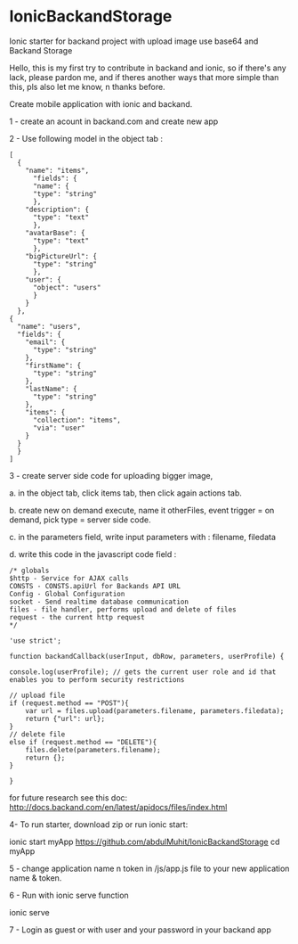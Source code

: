 # IonicBackandStorage
Ionic starter for backand project with upload image use base64 and Backand Storage

Hello, this is my first try to contribute in backand and ionic, so if there's any lack, please pardon me, 
and if theres another ways that more simple than this, 
pls also let me know, n thanks before.

Create mobile application with ionic and backand.

1 - create an acount in backand.com and create new app

2 - Use following model in the object tab :

    [
      {
        "name": "items",
          "fields": {
          "name": {
          "type": "string"
          },
        "description": {
          "type": "text"
          },
        "avatarBase": {
          "type": "text"
          },
        "bigPictureUrl": {
          "type": "string"
          },
        "user": {
          "object": "users"
          }
        }
      },
    {
      "name": "users",
      "fields": {
        "email": {
          "type": "string"
        },
        "firstName": {
          "type": "string"
        },
        "lastName": {
          "type": "string"
        },
        "items": {
          "collection": "items",
          "via": "user"
        }
      }
      }
    ]

3 - create server side code for uploading bigger image, 

  a. in the object tab, click items tab, then click again actions tab.
  
  b. create new on demand execute, name it otherFiles, event trigger = on demand, pick type = server side code.
  
  c. in the parameters field, write input parameters with : filename, filedata
  
  d. write this code in the javascript code field  :
  
    
    /* globals
    $http - Service for AJAX calls 
    CONSTS - CONSTS.apiUrl for Backands API URL
    Config - Global Configuration
    socket - Send realtime database communication
    files - file handler, performs upload and delete of files
    request - the current http request
    */
    
    'use strict';
    
    function backandCallback(userInput, dbRow, parameters, userProfile) {
    
    console.log(userProfile); // gets the current user role and id that enables you to perform security restrictions
      
    // upload file
    if (request.method == "POST"){
        var url = files.upload(parameters.filename, parameters.filedata);
        return {"url": url};
    }
    // delete file
    else if (request.method == "DELETE"){
        files.delete(parameters.filename);
        return {};    
    }
    
    }
    
  
for future research see this doc: http://docs.backand.com/en/latest/apidocs/files/index.html

4- To run starter, download zip or run ionic start:

ionic start myApp https://github.com/abdulMuhit/IonicBackandStorage
cd myApp

5 - change application name n token in /js/app.js file to your new application name & token.

6 - Run with ionic serve function

ionic serve

7 - Login as guest or with user and your password in your backand app



